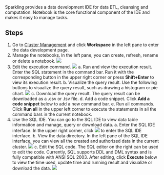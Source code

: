 [//]: # (chinagitpath:XXXXX)

Sparkling provides a data development IDE for data ETL, cleansing and computation. Notebook is the core functional component of the IDE and makes it easy to manage tasks.

## Steps
1. Go to [Cluster Management](https://sparkling.cloud.tencent.com) and click **Workspace** in the left pane to enter the data development page.
2. Manage the notebooks.
In the left pane, you can create, refresh, rename or delete a notebook. ![](https://main.qcloudimg.com/raw/0638644b4f4d8a6d6275999ee57cf546.png)
3. Edit the execution command.
![](https://main.qcloudimg.com/raw/6aa5cdf28839379caa29565e714a03a8.png)
   a. Run and view the execution result.
   Enter the SQL statement in the command bar. Run it with the corresponding button in the upper right corner or press **Shift+Enter** to view its execution result.
   b. Visualize the query result.
   Use the following buttons to visualize the query result, such as drawing a histogram or pie chart.
	 ![](https://main.qcloudimg.com/raw/beccda50a4d06e69c0dc450ef9b2515e.png)
   c.	 Download the query result.
   The query result can be downloaded as a .csv or .tsv file.
   d.	 Add a code snippet.
   Click **Add a code snippet** below to add a new command bar.
   e.	 Run all commands.
   Click **Run all** in the upper left corner to execute the statements in all the command bars in the current notebook. 	 	 
4. Use the SQL IDE.
You can go to the SQL IDE to view data table information and manage, query or download data.
a.	 Enter the SQL IDE interface.
In the upper right corner, click <img src="https://main.qcloudimg.com/raw/712bdbcd5c1001d683646a11b0c9557d.png"  style="margin:0;"> to enter the SQL IDE interface.
b.	 View the data directory.
In the left pane of the SQL IDE interface, you can view all the created and authorized data in the current cluster.
![](https://main.qcloudimg.com/raw/88b61430f99dcc8023325b82f6819470.png)
c.	 Edit the SQL code.
The SQL editor on the right can be used to edit the code. Currently, SQL supports DDL and DML syntax and is fully compatible with ANSI SQL 2003. After editing, click **Execute** below to view the time used, update time and running result and visualize or download the data.
![](https://main.qcloudimg.com/raw/77cc986281b6720e2c69bfcca6098bb7.png)
 




 






